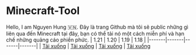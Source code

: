 # Minecraft-Tool
Hello, I am Nguyen Hung 🇻🇳. Đây là trang Github mà tôi sẽ public những gì liên qua đến Minecraft tại đây, bạn có thể tải nó một cách miễn phí và hạn chế những quảng cáo phiền phức. 
| 1.21 | 1.20 | 1.19 | 1.18 |
|-------|-------|-------|-------|
| [Tải xuống](https://google.com) | [Tải xuống](https://www.google.com) | [Tải xuống](https://www.google.com) | [Tải xuống](https://www.google.com)
